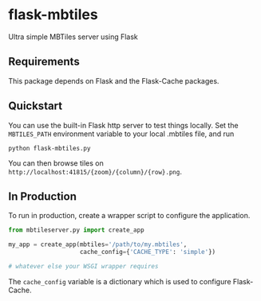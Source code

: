 flask-mbtiles
=============

Ultra simple MBTiles server using Flask

Requirements
------------

This package depends on Flask and the Flask-Cache packages.

Quickstart
----------

You can use the built-in Flask http server to test things locally.  Set the
```MBTILES_PATH``` environment variable to your local .mbtiles file, and run

```shell
python flask-mbtiles.py
```

You can then browse tiles on
```http://localhost:41815/{zoom}/{column}/{row}.png```.


In Production
-------------

To run in production, create a wrapper script to configure the application.

```python
from mbtileserver.py import create_app

my_app = create_app(mbtiles='/path/to/my.mbtiles', 
                    cache_config={'CACHE_TYPE': 'simple'})

# whatever else your WSGI wrapper requires
```

The ```cache_config``` variable is a dictionary which is used to configure
Flask-Cache.
